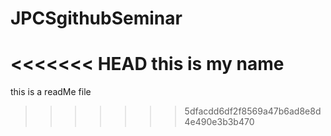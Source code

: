 # JPCSgithubSeminar

<<<<<<< HEAD
this is my name
=======
this is a readMe file
>>>>>>> 5dfacdd6df2f8569a47b6ad8e8d4e490e3b3b470
